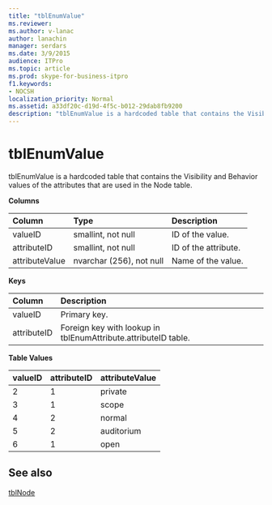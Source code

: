 ```yaml
---
title: "tblEnumValue"
ms.reviewer: 
ms.author: v-lanac
author: lanachin
manager: serdars
ms.date: 3/9/2015
audience: ITPro
ms.topic: article
ms.prod: skype-for-business-itpro
f1.keywords:
- NOCSH
localization_priority: Normal
ms.assetid: a33df20c-d19d-4f5c-b012-29dab8fb9200
description: "tblEnumValue is a hardcoded table that contains the Visibility and Behavior values of the attributes that are used in the Node table."
---
```


# tblEnumValue
 
tblEnumValue is a hardcoded table that contains the Visibility and Behavior values of the attributes that are used in the Node table.
  
**Columns**

|**Column**|**Type**|**Description**|
|:-----|:-----|:-----|
|valueID  <br/> |smallint, not null  <br/> |ID of the value.  <br/> |
|attributeID  <br/> |smallint, not null  <br/> |ID of the attribute.  <br/> |
|attributeValue  <br/> |nvarchar (256), not null  <br/> |Name of the value.  <br/> |
   
**Keys**

|**Column**|**Description**|
|:-----|:-----|
|valueID  <br/> |Primary key.  <br/> |
|attributeID  <br/> |Foreign key with lookup in tblEnumAttribute.attributeID table.  <br/> |
   
**Table Values**

|**valueID**|**attributeID**|**attributeValue**|
|:-----|:-----|:-----|
|2  <br/> |1  <br/> |private  <br/> |
|3  <br/> |1  <br/> |scope  <br/> |
|4  <br/> |2  <br/> |normal  <br/> |
|5  <br/> |2  <br/> |auditorium  <br/> |
|6  <br/> |1  <br/> |open  <br/> |
   
## See also

[tblNode](tblnode.md)
